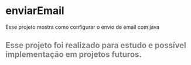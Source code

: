 # enviarEmail
Esse projeto mostra como configurar o envio de email  com java

<h2 style="color: gray"> Esse projeto foi realizado para estudo 
e possível implementação em projetos futuros.</h2>
